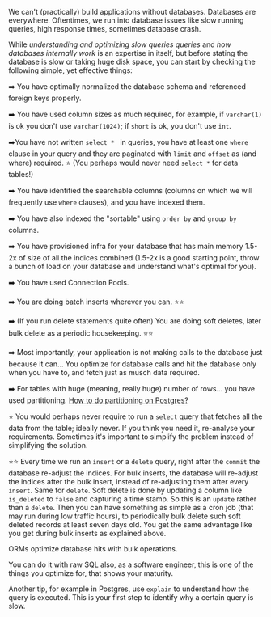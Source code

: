 
We can't (practically) build applications without databases. Databases are everywhere.
Oftentimes, we run into database issues like slow running queries, high response times, sometimes database crash.

While *understanding and optimizing slow queries queries* and *how databases internally work* is an expertise in itself, but before stating the database is slow or taking huge disk space, you can start by checking the following simple, yet effective things:

➡️ You have optimally normalized the database schema and referenced foreign keys properly.

➡️ You have used column sizes as much required, for example, if `varchar(1)` is ok you don't use `varchar(1024)`; if `short` is ok, you don't use `int`.

➡️You have not written `select * ` in queries, you have at least one `where` clause in your query and they are paginated with `limit` and `offset` as (and where) required. ⭐ (You perhaps would never need `select *` for data tables!)

➡️ You have identified the searchable columns (columns on which we will frequently use `where` clauses), and you have indexed them.

➡️ You have also indexed the "sortable" using `order by` and `group by` columns.

➡️ You have provisioned infra for your database that has main memory 1.5-2x of size of all the indices combined (1.5-2x is a good starting point, throw a bunch of load on your database and understand what's optimal for you).

➡️ You have used Connection Pools.

➡️ You are doing batch inserts wherever you can. ⭐⭐

➡️ (If you run delete statements quite often) You are doing soft deletes, later bulk delete as a periodic housekeeping. ⭐⭐

➡️ Most importantly, your application is not making calls to the database just because it can... You optimize for database calls and hit the database only when you have to, and fetch just as musch data required.

➡️ For tables with huge (meaning, really huge) number of rows... you have used partitioning. [How to do partitioning on Postgres?](https://www.postgresql.org/docs/current/ddl-partitioning.html)


⭐ You would perhaps never require to run a `select` query that fetches all the data from the table; ideally never. If you think you need it, re-analyse your requirements. Sometimes it's important to simplify the problem instead of simplifying the solution.

⭐⭐ Every time we run an `insert` or a `delete` query, right after the `commit` the database re-adjust the indices.
For bulk inserts, the database will re-adjust the indices after the bulk insert, instead of re-adjusting them after every `insert`.
Same for `delete`. Soft delete is done by updating a column like `is_deleted` to `false` and capturing a time stamp. So this is an `update` rather than a `delete`.
Then you can have something as simple as a cron job (that may run during low traffic hours), to periodically bulk delete such soft deleted records at least seven days old.
You get the same advantage like you get during bulk inserts as explained above.

ORMs optimize database hits with bulk operations.

You can do it with raw SQL also, as a software engineer, this is one of the things you optimize for, that shows your maturity.

Another tip, for example in Postgres, use `explain` to understand how the query is executed. This is your first step to identify why a certain query is slow.
